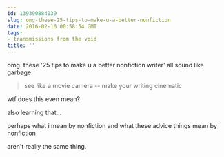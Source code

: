 ```yaml
---
id: 139390884039
slug: omg-these-25-tips-to-make-u-a-better-nonfiction
date: 2016-02-16 00:58:54 GMT
tags:
- transmissions from the void
title: ''
---
```


omg. these '25 tips to make u a better nonfiction writer' all sound like garbage.

> see like a movie camera -- make your writing cinematic

wtf does this even mean? 

also learning that...

perhaps what i mean by nonfiction and what these advice things mean by nonfiction

aren't really the same thing.


